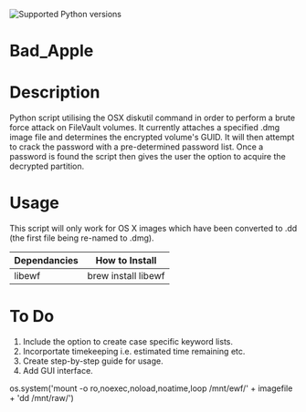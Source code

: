 ![Supported Python versions](https://img.shields.io/badge/python-2.7-blue.svg)

# Bad_Apple

Description
================
Python script utilising the OSX diskutil command in order to perform a brute force attack on FileVault volumes. It currently attaches a specified .dmg image file and determines the encrypted volume's GUID. It will then attempt to crack the password with a pre-determined password list. Once a password is found the script then gives the user the option to acquire the decrypted partition.

Usage
========
This script will only work for OS X images which have been converted to .dd (the first file being re-named to .dmg).

| Dependancies  | How to Install                 |
| ------------- | ------------------------------ |
| libewf        | brew install libewf            |

To Do
========
1. Include the option to create case specific keyword lists.
2. Incorportate timekeeping i.e. estimated time remaining etc.
3. Create step-by-step guide for usage.
4. Add GUI interface.


os.system('mount -o ro,noexec,noload,noatime,loop /mnt/ewf/' + imagefile + 'dd /mnt/raw/') 
